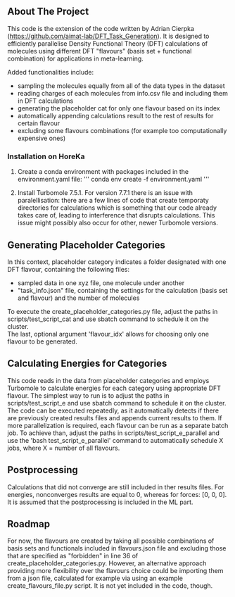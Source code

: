 ## About The Project
This code is the extension of the code written by Adrian Cierpka (https://github.com/aimat-lab/DFT_Task_Generation). It is designed to efficiently parallelise Density Functional Theory (DFT) calculations of molecules using different DFT "flavours" (basis set + functional combination) for applications in meta-learning. 

Added functionalities include:
- sampling the molecules equally from all of the data types in the dataset
- reading charges of each molecules from info.csv file and including them in DFT calculations
- generating the placeholder cat for only one flavour based on its index
- automatically appending calculations result to the rest of results for certain flavour
- excluding some flavours combinations (for example too computationally expensive ones) 

### Installation on HoreKa
1) Create a conda environment with packages included in the environment.yaml file:
'''
conda env create -f environment.yaml
'''

2) Install Turbomole 7.5.1. For version 7.7.1 there is an issue with paralellisation: there are a few lines of code that create temporaty directories for calculations which is something that our code already takes care of, leading to interference that disrupts calculations. This issue might possibly also occur for other, newer Turbomole versions.

## Generating Placeholder Categories

In this context, placeholder category indicates a folder designated with one DFT flavour, containing the following files:
- sampled data in one xyz file, one molecule under another
- "task_info.json" file, containing the settings for the calculation (basis set and flavour) and the number of molecules

To execute the create_placeholder_categories.py file, adjust the paths in scripts/test_script_cat and use sbatch command to schedule it on the cluster.  
The last, optional argument 'flavour_idx' allows for choosing only one flavour to be generated.

## Calculating Energies for Categories

This code reads in the data from placeholder categories and employs Turbomole to calculate energies for each category using appropriate DFT flavour.
The simplest way to run is to adjust the paths in scripts/test_script_e and use sbatch command to schedule it on the cluster. The code can be executed repeatedly, as it automatically detects if there are previously created results files and appends current results to them.
If more parallelization is required, each flavour can be run as a separate batch job. To achieve than, adjust the paths in scripts/test_script_e_parallel and use the 'bash test_script_e_parallel' command to automatically schedule X jobs, where X = number of all flavours. 

## Postprocessing

Calculations that did not converge are still included in ther results files. For energies, nonconverges results are equal to 0, whereas for forces: [0, 0, 0]. It is assumed that the postprocessing is included in the ML part. 

## Roadmap

For now, the flavours are created by taking all possible combinations of basis sets and functionals included in flavours.json file and excluding those that are specified as "forbidden" in line 36 of create_placeholder_categories.py. However, an alternative approach providing more flexibility over the flavours choice could be importing them from a json file, calculated for example via using an example create_flavours_file.py script. It is not yet included in the code, though.


